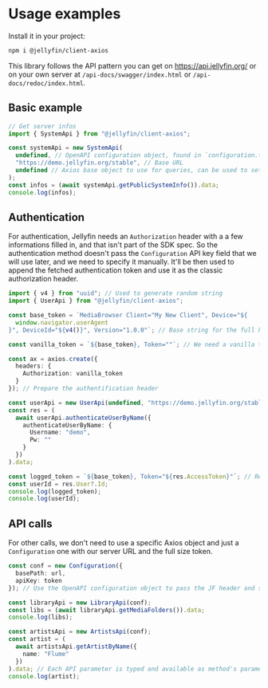# Usage examples

Install it in your project:

```bash
npm i @jellyfin/client-axios
```

This library follows the API pattern you can get on https://api.jellyfin.org/ or on your own server at `/api-docs/swagger/index.html` or `/api-docs/redoc/index.html`.

## Basic example

```typescript
// Get server infos
import { SystemApi } from "@jellyfin/client-axios";

const systemApi = new SystemApi(
  undefined, // OpenAPI configuration object, found in `configuration.ts`
  "https://demo.jellyfin.org/stable", // Base URL
  undefined // Axios base object to use for queries, can be used to set base URL or headers
);
const infos = (await systemApi.getPublicSystemInfo()).data;
console.log(infos);
```

## Authentication

For authentication, Jellyfin needs an `Authorization` header with a a few informations filled in, and that isn't part of the SDK spec. So the authentication method doesn't pass the `Configuration` API key field that we will use later, and we need to specify it manually. It'll be then used to append the fetched authentication token and use it as the classic authorization header.

```typescript
import { v4 } from "uuid"; // Used to generate random string
import { UserApi } from "@jellyfin/client-axios";

const base_token = `MediaBrowser Client="My New Client", Device="${
  window.navigator.userAgent
}", DeviceId="${v4()}", Version="1.0.0"`; // Base string for the full header

const vanilla_token = `${base_token}, Token=""`; // We need a vanilla token to authenticate

const ax = axios.create({
  headers: {
    Authorization: vanilla_token
  }
}); // Prepare the authentification header

const userApi = new UserApi(undefined, "https://demo.jellyfin.org/stable", ax);
const res = (
  await userApi.authenticateUserByName({
    authenticateUserByName: {
      Username: "demo",
      Pw: ""
    }
  })
).data;

const logged_token = `${base_token}, Token="${res.AccessToken}"`; // Re-use our base token to append the newly fetched one
const userId = res.User?.Id;
console.log(logged_token);
console.log(userId);
```

## API calls

For other calls, we don't need to use a specific Axios object and just a `Configuration` one with our server URL and the full size token.

```typescript
const conf = new Configuration({
  basePath: url,
  apiKey: token
}); // Use the OpenAPI configuration object to pass the JF header and server URL

const libraryApi = new LibraryApi(conf);
const libs = (await libraryApi.getMediaFolders()).data;
console.log(libs);

const artistsApi = new ArtistsApi(conf);
const artist = (
  await artistsApi.getArtistByName({
    name: "Flume"
  })
).data; // Each API parameter is typed and available as method's parameters
console.log(artist);
```
